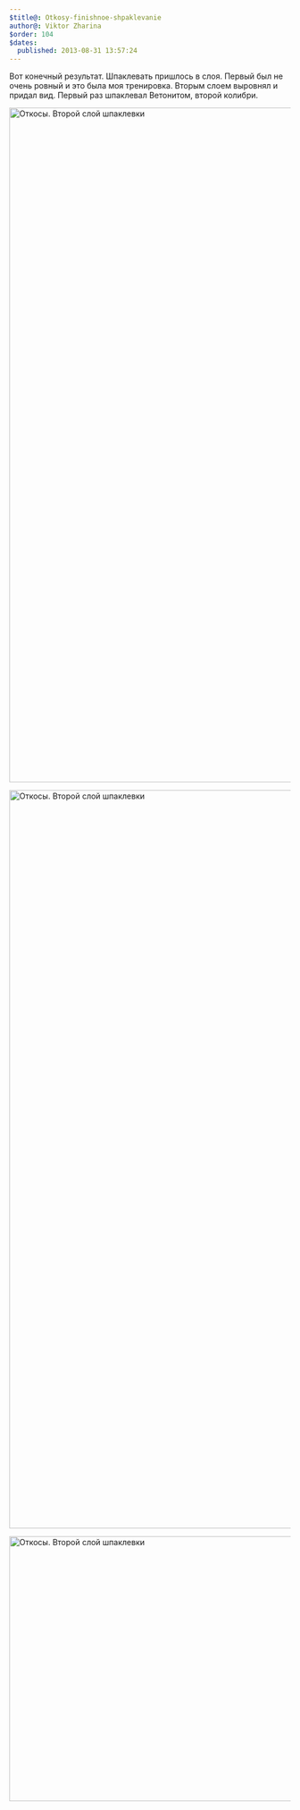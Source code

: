 ```yaml
---
$title@: Otkosy-finishnoe-shpaklevanie
author@: Viktor Zharina
$order: 104
$dates:
  published: 2013-08-31 13:57:24
---
```

Вот конечный результат. Шпаклевать пришлось в слоя. Первый был не очень ровный и это была моя тренировка. Вторым слоем выровнял и придал вид. Первый раз шпаклевал Ветонитом, второй колибри.

<!--more-->

<a href="http://viktor.zharina.info/wp-content/uploads/2013/08/IMG_5037.jpg"><img src="http://viktor.zharina.info/wp-content/uploads/2013/08/IMG_5037.jpg" alt="Откосы. Второй слой шпаклевки" width="600" height="1207" class="alignnone size-full wp-image-1011" /></a>



<a href="http://viktor.zharina.info/wp-content/uploads/2013/08/IMG_5036.jpg"><img src="http://viktor.zharina.info/wp-content/uploads/2013/08/IMG_5036.jpg" alt="Откосы. Второй слой шпаклевки" width="600" height="1321" class="alignnone size-full wp-image-1010" /></a>



<a href="http://viktor.zharina.info/wp-content/uploads/2013/08/IMG_5035.jpg"><img src="http://viktor.zharina.info/wp-content/uploads/2013/08/IMG_5035.jpg" alt="Откосы. Второй слой шпаклевки" width="600" height="474" class="alignnone size-full wp-image-1009" /></a>